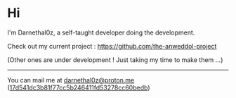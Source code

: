 # Hi

I'm Darnethal0z, a self-taught developer doing the development.

Check out my current project : https://github.com/the-anweddol-project

(Other ones are under development ! Just taking my time to make them ...)

---

You can mail me at darnethal0z@proton.me ([17d541dc3b81f77cc5b246411fd53278cc60bedb](https://keys.openpgp.org/vks/v1/by-fingerprint/17D541DC3B81F77CC5B246411FD53278CC60BEDB))
